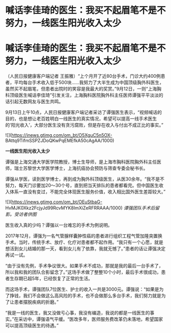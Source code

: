 # 喊话李佳琦的医生：我买不起眉笔不是不努力，一线医生阳光收入太少

# 喊话李佳琦的医生：我买不起眉笔不是不努力，一线医生阳光收入太少

（人民日报健康客户端记者
王振雅）“上个月开了近80台手术，门诊大约400例患者，平均每台手术收入低于500块……我努力了大半生成为中国顶级胸外科医生，虽然买不起眉笔，但患者出院时的笑容是我最大的奖赏。”9月12日，一则“上海胸科顶级医生喊话李佳琦”引发关注，上海胸科医院胸外科主任医师谭强平平淡淡的话引起无数网友与医生共鸣。

9月13日上午10点，人民日报健康客户端记者采访了谭强医生表示，“视频喊话的目的，也是想让老百姓明白一线医生的真实情况，希望可以提高一线手术医生的‘阳光收入’，大部分医生没有贪污腐败，但是存在收入与付出不成正比的事实。”

![](https://inews.gtimg.com/om_bt/O5XguC5n5OX-
BAttq9TifmSSPZJDoQKwPqEMEfkA50cAgAA/1000)

**一线医生阳光收入太少**

谭强是上海交通大学医学院教授，博士生导师，是上海市胸科医院胸外科主任医师，瑞士苏黎世大学医学博士，上海抗癌协会预防与筛查专委会秘书长。

谭强从学医，读到医学博士，再到成为胸外科顶级医生，从医30余年。“我不是不努力，每天门诊要加20～30个号，直到把当天排队的患者都看完。但中国医生收入体系一直没有变过，不能完全体现医生服务价值，收入相比国外医生差距较大。”

![](https://inews.gtimg.com/om_bt/OEuStbaG-
HvMJK0Xkz2FcjyJd99RcvMYK8ImXiZeRFRRAAA/1000) _谭强团队手术后留影。受访者供图_

医生收入真的少吗？谭强以一台难忘的手术为例说明。

2017年12月，谭强为一名气管腺样囊肿性癌的患者进行组织工程气管加隆突置换手术。当时，传统手术、放疗、化疗对患者都不起作用。“我只有一个心愿，就是想活到女儿结婚的那一天，看到女儿有了依靠，我就无憾了。”患者的话让谭强决定再试一试。

“由于没有先例，手术争议很大。如果手术不成功，那就是我的最后一台手术了，所以我和我的团队合影留念了。”这场手术做了整整10个小时，最后手术很成功，患者生存期已超5年，已经恢复了正常的生活。

而这场手术，谭强团队7位医生、护士的收入一共是3000元。谭强说：“如果是为了挣钱，我们不会做这么高风险的手术，也不会做那么多台手术，我们努力就是为了让患者摆脱疾病的折磨。”

“我是一线的医生，我又没做亏心事，我没有编造，我说的都是一线医生的事实。”在采访中，谭强语气平缓。“医改多年，医师服务费改革仍未落地，希望国家可以提高顶级医生的待遇。”

